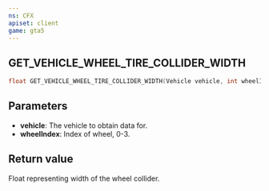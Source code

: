 ```yaml
---
ns: CFX
apiset: client
game: gta5
---
```

## GET_VEHICLE_WHEEL_TIRE_COLLIDER_WIDTH

```c
float GET_VEHICLE_WHEEL_TIRE_COLLIDER_WIDTH(Vehicle vehicle, int wheelIndex);
```


## Parameters
* **vehicle**: The vehicle to obtain data for.
* **wheelIndex**: Index of wheel, 0-3.

## Return value
Float representing width of the wheel collider.